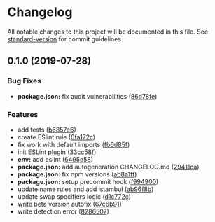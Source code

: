# Changelog

All notable changes to this project will be documented in this file. See [standard-version](https://github.com/conventional-changelog/standard-version) for commit guidelines.

## 0.1.0 (2019-07-28)


### Bug Fixes

* **package.json:** fix audit vulnerabilities ([86d78fe](https://github.com/MoonW1nd/eslint-plugin-smart-sort/commit/86d78fe))


### Features

* add tests ([b6857e6](https://github.com/MoonW1nd/eslint-plugin-smart-sort/commit/b6857e6))
* create ESlint rule ([0fa172c](https://github.com/MoonW1nd/eslint-plugin-smart-sort/commit/0fa172c))
* fix work with default imports ([fb6d85f](https://github.com/MoonW1nd/eslint-plugin-smart-sort/commit/fb6d85f))
* init ESLint plugin ([33cc58f](https://github.com/MoonW1nd/eslint-plugin-smart-sort/commit/33cc58f))
* **env:** add eslint ([6495e58](https://github.com/MoonW1nd/eslint-plugin-smart-sort/commit/6495e58))
* **package.json:** add autogeneration CHANGELOG.md ([29411ca](https://github.com/MoonW1nd/eslint-plugin-smart-sort/commit/29411ca))
* **package.json:** fix npm versions ([ab8a1ff](https://github.com/MoonW1nd/eslint-plugin-smart-sort/commit/ab8a1ff))
* **package.json:** setup precommit hook ([f994900](https://github.com/MoonW1nd/eslint-plugin-smart-sort/commit/f994900))
* update name rules and add istambul ([ab96f8b](https://github.com/MoonW1nd/eslint-plugin-smart-sort/commit/ab96f8b))
* update swap specifiers logic ([d1c772c](https://github.com/MoonW1nd/eslint-plugin-smart-sort/commit/d1c772c))
* write beta version autofix ([67c6b91](https://github.com/MoonW1nd/eslint-plugin-smart-sort/commit/67c6b91))
* write detection error ([8286507](https://github.com/MoonW1nd/eslint-plugin-smart-sort/commit/8286507))

